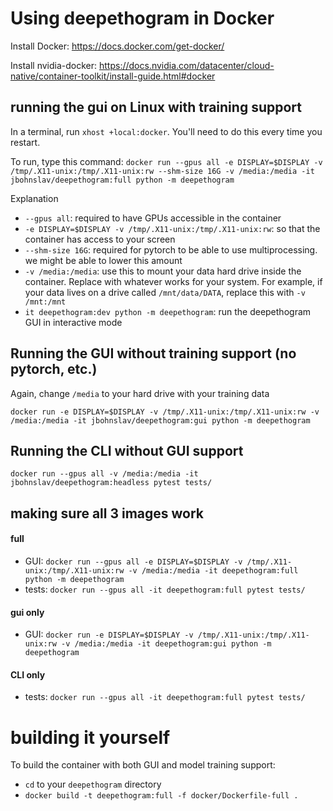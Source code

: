 # Using deepethogram in Docker
Install Docker: https://docs.docker.com/get-docker/

Install nvidia-docker: https://docs.nvidia.com/datacenter/cloud-native/container-toolkit/install-guide.html#docker

## running the gui on Linux with training support
In a terminal, run `xhost +local:docker`. You'll need to do this every time you restart. 

To run, type this command: `docker run --gpus all -e DISPLAY=$DISPLAY -v /tmp/.X11-unix:/tmp/.X11-unix:rw --shm-size 16G -v /media:/media -it jbohnslav/deepethogram:full python -m deepethogram`

Explanation
* `--gpus all`: required to have GPUs accessible in the container
* `-e DISPLAY=$DISPLAY -v /tmp/.X11-unix:/tmp/.X11-unix:rw`: so that the container has access to your screen
* `--shm-size 16G`: required for pytorch to be able to use multiprocessing. we might be able to lower this amount
* `-v /media:/media`: use this to mount your data hard drive inside the container. Replace with whatever works for your system. For example, if your data lives on a drive called `/mnt/data/DATA`, replace this with `-v /mnt:/mnt`
* `it deepethogram:dev python -m deepethogram`: run the deepethogram GUI in interactive mode

## Running the GUI without training support (no pytorch, etc.)
Again, change `/media` to your hard drive with your training data

`docker run -e DISPLAY=$DISPLAY -v /tmp/.X11-unix:/tmp/.X11-unix:rw -v /media:/media -it jbohnslav/deepethogram:gui python -m deepethogram`

## Running the CLI without GUI support
`docker run --gpus all -v /media:/media -it jbohnslav/deepethogram:headless pytest tests/`

## making sure all 3 images work
#### full
* GUI: `docker run --gpus all -e DISPLAY=$DISPLAY -v /tmp/.X11-unix:/tmp/.X11-unix:rw -v /media:/media -it deepethogram:full python -m deepethogram`
* tests: `docker run --gpus all -it deepethogram:full pytest tests/`

#### gui only
* GUI: `docker run -e DISPLAY=$DISPLAY -v /tmp/.X11-unix:/tmp/.X11-unix:rw -v /media:/media -it deepethogram:gui python -m deepethogram`

#### CLI only
* tests: `docker run --gpus all -it deepethogram:full pytest tests/`

# building it yourself
To build the container with both GUI and model training support: 
* `cd` to your `deepethogram` directory
* `docker build -t deepethogram:full -f docker/Dockerfile-full . `
